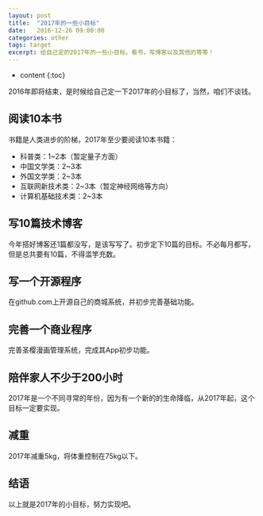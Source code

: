 ```yaml
---
layout: post
title:  "2017年的一些小目标"
date:   2016-12-26 09:00:00
categories: other
tags: target
excerpt: 给自己定的2017年的一些小目标。看书，写博客以及其他的等等！
---
```


* content
{:toc}


2016年即将结束，是时候给自己定一下2017年的小目标了，当然，咱们不谈钱。

## 阅读10本书

书籍是人类进步的阶梯，2017年至少要阅读10本书籍：
+ 科普类：1~2本（暂定量子方面）
+ 中国文学类：2~3本
+ 外国文学类：2~3本
+ 互联网新技术类：2~3本（暂定神经网络等方向）
+ 计算机基础技术类：2~3本


## 写10篇技术博客

今年搭好博客还1篇都没写，是该写写了。初步定下10篇的目标。不必每月都写，但是总共要有10篇，不得滥竽充数。

## 写一个开源程序

在github.com上开源自己的商城系统，并初步完善基础功能。

## 完善一个商业程序

完善圣樱漫画管理系统，完成其App初步功能。

## 陪伴家人不少于200小时

2017年是一个不同寻常的年份，因为有一个新的的生命降临，从2017年起，这个目标一定要实现。

## 减重

2017年减重5kg，将体重控制在75kg以下。

## 结语

以上就是2017年的小目标，努力实现吧。


